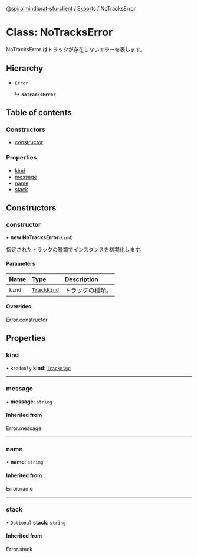 [@spiralmindjp/at-sfu-client](../README.md) / [Exports](../modules.md) / NoTracksError

# Class: NoTracksError

NoTracksError はトラックが存在しないエラーを表します。

## Hierarchy

- `Error`

  ↳ **`NoTracksError`**

## Table of contents

### Constructors

- [constructor](NoTracksError.md#constructor)

### Properties

- [kind](NoTracksError.md#kind)
- [message](NoTracksError.md#message)
- [name](NoTracksError.md#name)
- [stack](NoTracksError.md#stack)

## Constructors

### constructor

• **new NoTracksError**(`kind`)

指定されたトラックの種類でインスタンスを初期化します。

#### Parameters

| Name | Type | Description |
| :------ | :------ | :------ |
| `kind` | [`TrackKind`](../modules.md#trackkind) | トラックの種類。 |

#### Overrides

Error.constructor

## Properties

### kind

• `Readonly` **kind**: [`TrackKind`](../modules.md#trackkind)

___

### message

• **message**: `string`

#### Inherited from

Error.message

___

### name

• **name**: `string`

#### Inherited from

Error.name

___

### stack

• `Optional` **stack**: `string`

#### Inherited from

Error.stack
